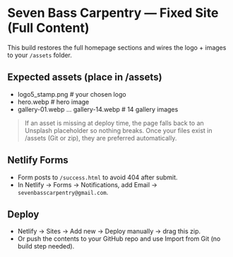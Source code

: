 # Seven Bass Carpentry — Fixed Site (Full Content)

This build restores the full homepage sections and wires the logo + images to your `/assets` folder.

## Expected assets (place in /assets)
- logo5_stamp.png                  # your chosen logo
- hero.webp                         # hero image
- gallery-01.webp ... gallery-14.webp  # 14 gallery images

> If an asset is missing at deploy time, the page falls back to an Unsplash placeholder so nothing breaks.
> Once your files exist in /assets (Git or zip), they are preferred automatically.

## Netlify Forms
- Form posts to `/success.html` to avoid 404 after submit.
- In Netlify → Forms → Notifications, add Email → `sevenbasscarpentry@gmail.com`.

## Deploy
- Netlify → Sites → Add new → Deploy manually → drag this zip.
- Or push the contents to your GitHub repo and use Import from Git (no build step needed).
